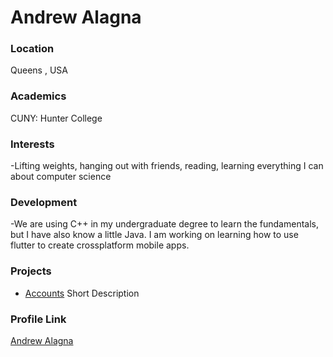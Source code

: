 # Andrew Alagna

### Location

Queens , USA

### Academics

CUNY: Hunter College

### Interests

-Lifting weights, hanging out with friends, reading, learning everything I can about computer science

### Development

-We are using C++ in my undergraduate degree to learn the fundamentals, but I have also know a little Java. I am working on learning how to use flutter to create crossplatform mobile apps.

### Projects

- [Accounts](https://github.com/aalagna04/Accounts) Short Description

### Profile Link

[Andrew Alagna](https://github.com/aalagna04)